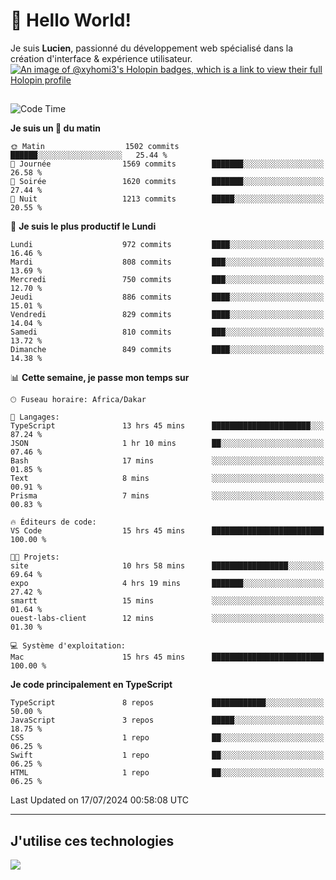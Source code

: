 # 👋 Hello World!

Je suis **Lucien**, passionné du développement web spécialisé dans la création d'interface & expérience utilisateur.
[![An image of @xyhomi3's Holopin badges, which is a link to view their full Holopin profile](https://holopin.me/xyhomi3)](https://holopin.io/@xyhomi3)

##

<!--START_SECTION:waka-->
![Code Time](http://img.shields.io/badge/Code%20Time-1%2C519%20hrs%2045%20mins-blue)

**Je suis un 🐤 du matin** 

```text
🌞 Matin                  1502 commits        ██████░░░░░░░░░░░░░░░░░░░   25.44 % 
🌆 Journée                1569 commits        ███████░░░░░░░░░░░░░░░░░░   26.58 % 
🌃 Soirée                 1620 commits        ███████░░░░░░░░░░░░░░░░░░   27.44 % 
🌙 Nuit                   1213 commits        █████░░░░░░░░░░░░░░░░░░░░   20.55 % 
```
📅 **Je suis le plus productif le Lundi** 

```text
Lundi                    972 commits         ████░░░░░░░░░░░░░░░░░░░░░   16.46 % 
Mardi                    808 commits         ███░░░░░░░░░░░░░░░░░░░░░░   13.69 % 
Mercredi                 750 commits         ███░░░░░░░░░░░░░░░░░░░░░░   12.70 % 
Jeudi                    886 commits         ████░░░░░░░░░░░░░░░░░░░░░   15.01 % 
Vendredi                 829 commits         ████░░░░░░░░░░░░░░░░░░░░░   14.04 % 
Samedi                   810 commits         ███░░░░░░░░░░░░░░░░░░░░░░   13.72 % 
Dimanche                 849 commits         ████░░░░░░░░░░░░░░░░░░░░░   14.38 % 
```


📊 **Cette semaine, je passe mon temps sur** 

```text
🕑︎ Fuseau horaire: Africa/Dakar

💬 Langages: 
TypeScript               13 hrs 45 mins      ██████████████████████░░░   87.24 % 
JSON                     1 hr 10 mins        ██░░░░░░░░░░░░░░░░░░░░░░░   07.46 % 
Bash                     17 mins             ░░░░░░░░░░░░░░░░░░░░░░░░░   01.85 % 
Text                     8 mins              ░░░░░░░░░░░░░░░░░░░░░░░░░   00.91 % 
Prisma                   7 mins              ░░░░░░░░░░░░░░░░░░░░░░░░░   00.83 % 

🔥 Éditeurs de code: 
VS Code                  15 hrs 45 mins      █████████████████████████   100.00 % 

🐱‍💻 Projets: 
site                     10 hrs 58 mins      █████████████████░░░░░░░░   69.64 % 
expo                     4 hrs 19 mins       ███████░░░░░░░░░░░░░░░░░░   27.42 % 
smartt                   15 mins             ░░░░░░░░░░░░░░░░░░░░░░░░░   01.64 % 
ouest-labs-client        12 mins             ░░░░░░░░░░░░░░░░░░░░░░░░░   01.30 % 

💻 Système d'exploitation: 
Mac                      15 hrs 45 mins      █████████████████████████   100.00 % 
```

**Je code principalement en TypeScript** 

```text
TypeScript               8 repos             ████████████░░░░░░░░░░░░░   50.00 % 
JavaScript               3 repos             █████░░░░░░░░░░░░░░░░░░░░   18.75 % 
CSS                      1 repo              ██░░░░░░░░░░░░░░░░░░░░░░░   06.25 % 
Swift                    1 repo              ██░░░░░░░░░░░░░░░░░░░░░░░   06.25 % 
HTML                     1 repo              ██░░░░░░░░░░░░░░░░░░░░░░░   06.25 % 
```




 Last Updated on 17/07/2024 00:58:08 UTC
<!--END_SECTION:waka-->
---

## J'utilise ces technologies

<p align="left">
  <a href="https://skillicons.dev">
    <img src="https://skillicons.dev/icons?i=ts,js,md,scss,tailwind,react,docker,express,astro,vite,nextjs,vercel,figma,ableton" />
  </a>
</p>

